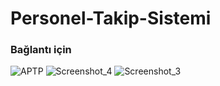 # Personel-Takip-Sistemi 
### Bağlantı için
![APTP](https://user-images.githubusercontent.com/64806208/187751684-da303f9b-87cf-45eb-a2f5-76a636406b43.png)
![Screenshot_4](https://user-images.githubusercontent.com/64806208/187885677-9f488386-2e61-461d-9cda-ee38b3bfd427.png)
![Screenshot_3](https://user-images.githubusercontent.com/64806208/187885686-13a65de5-d761-4388-aa1a-9385239ca258.png)
